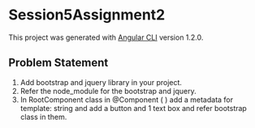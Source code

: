 # Session5Assignment2

This project was generated with [Angular CLI](https://github.com/angular/angular-cli) version 1.2.0.

## Problem Statement

1. Add bootstrap and jquery library in your project.
2. Refer the node_module for the bootstrap and jquery.
3. In RootComponent class in @Component ( ) add a metadata for template: string
and add a button and 1 text box and refer bootstrap class in them.

